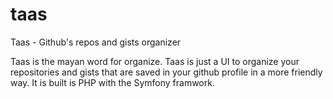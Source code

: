 # taas
Taas - Github's repos and gists organizer

Taas is the mayan word for organize. Taas is just a UI to organize your repositories and gists that are saved in your github profile in a more friendly way. It is built is PHP with the Symfony framwork.

